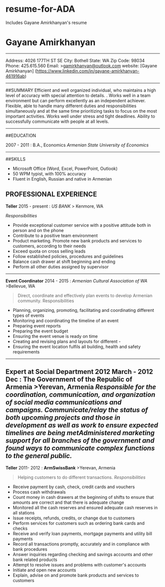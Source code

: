 # resume-for-ADA
Includes Gayane Amirkhanyan's resume

# Gayane Amirkhanyan
___________________
Address: 4026 177TH ST SE
City: Bothell
State: WA  Zip Code: 98034 
Phone: 425.615.560
Email: >gamirkhanyan@outlook.com
website: [Gayane Amirkhanyan] (https://www.linkedin.com/in/gayane-amirkhanyan-461916ab)
_________________________________________

##SUMMARY
Efficient and well organized individual, who maintains a high level of accuracy with special attention to details. .  Works well in a team environment but can perform excellently as an independent achiever.  Flexible, able to handle many different duties and responsibilities simultaneously and at the same time prioritizing tasks to focus on the most important activities.  Works well under stress and tight deadlines. Ability to successfully communicate with people at all levels. 
__________________________

##EDUCATION

2007 - 2011
: B.A., Economics  *Armenian State University of Economics*
_______________

##SKILLS
-	Microsoft Office (Word, Excel, PowerPoint, Outlook)
-	50 WPM typist, with 100% accuracy
-	Fluent in English, Russian and native in Armenian 

## PROFESSIONAL EXPERIENCE

**Teller**
2015 - present
: *US BANK*  > Kenmore, WA

*Responsibilities*
- Provide exceptional customer service with a positive attitude both in person and on the phone
- Contribute to a positive team environment
- Product marketing. Promote new bank products and services to customers, according to their needs
- Exceed quota on cross selling leads
- Follow established policies, procedures and guidelines
- Balance cash drawer at shift beginning and ending
- Perform all other duties assigned by supervisor
------------------------
**Event Coordinator**
2014 - 2015
: *Armenian Cultural Association of WA*   >Bellevue, WA
>Direct, coordinate and effectively plan events to develop Armenian community.
Responsibilities
- Planning, organizing, promoting, facilitating and coordinating different types of events
- Monitoring and coordinating the timeline of an event
- Preparing event reports
- Preparing the event budget
- Ensuring the event venue is ready on time
- Creating and revising plans and layouts for different -
- Ensuring the event location fulfils all building, health and safety requirements
-------------------
**Expert at Social Department** 
2012 March - 2012 Dec
: **The Government of the Republic of Armenia** >Yerevan, Armenia
*Responsible for the coordination, communication, and organization of social media communications and campaigns. Communicate/relay the status of both upcoming projects and those in development as well as work to ensure expected timelines are being metAdministered marketing support for all branches of the government and found ways to communicate complex functions to the general public.*
--------------------------
**Teller**
2011- 2012
: **ArmSwissBank**  >Yerevan, Armenia
>Helping customers to do different transactions.
*Responsibilities*
-	Receive payment by cash, check, credit cards and vouchers
-	Process cash withdrawals
-	 Count money in cash drawers at the beginning of shifts to ensure that amounts are correct and that there is adequate change
-	Monitored all the cash reserves and ensured adequate cash reserves in all stations
-	 Issue receipts, refunds, credits, or change due to customers
-	Perform services for customers such as ordering bank cards and checks
-	Receive and verify loan payments, mortgage payments and utility bill payments
-	Record all transactions promptly, accurately and in compliance with bank procedures
-	Answer inquiries regarding checking and savings accounts and other bank related products
-	Attempt to resolve issues and problems with customer's accounts
-	Initiate and open new accounts
-	Explain, advise on and promote bank products and services to customers


